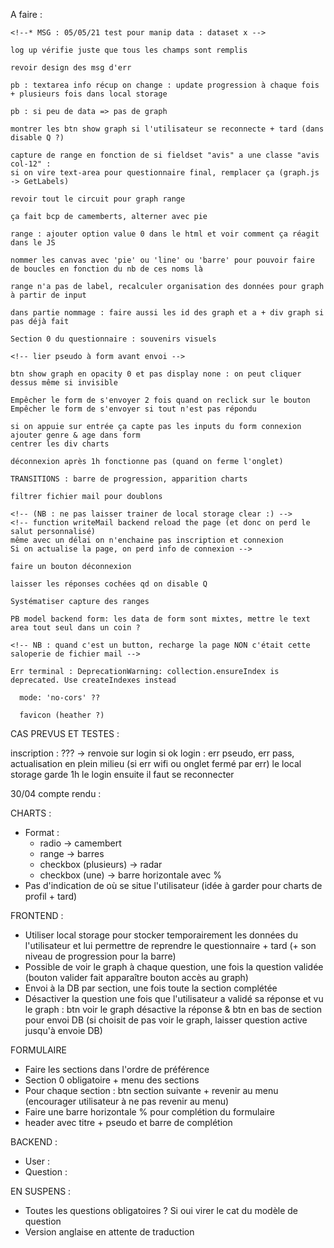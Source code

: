 <!-- !! changer la variable dans TEMPvarFetch avant commit ! -->
<!-- !! changer mongoose.connect avant commit Heroku ! -->
<!-- ?ça marche pas : est-ce le bon compte heroku ? les bonnes adresses fetch ? la bonne base de donnée ? -->


A faire : 
<!--!  NB : remettre transparent sur loginInUp l7 -->
<!--!!! postQuestion -> postForm : localstorage.clear temp -->

    <!--* MSG : 05/05/21 test pour manip data : dataset x -->

    log up vérifie juste que tous les champs sont remplis

    revoir design des msg d'err

    pb : textarea info récup on change : update progression à chaque fois + plusieurs fois dans local storage

    pb : si peu de data => pas de graph

    montrer les btn show graph si l'utilisateur se reconnecte + tard (dans disable Q ?)

    capture de range en fonction de si fieldset "avis" a une classe "avis col-12" :
    si on vire text-area pour questionnaire final, remplacer ça (graph.js -> GetLabels)

    revoir tout le circuit pour graph range

    ça fait bcp de camemberts, alterner avec pie

    range : ajouter option value 0 dans le html et voir comment ça réagit dans le JS

    nommer les canvas avec 'pie' ou 'line' ou 'barre' pour pouvoir faire de boucles en fonction du nb de ces noms là

    range n'a pas de label, recalculer organisation des données pour graph à partir de input

    dans partie nommage : faire aussi les id des graph et a + div graph si pas déjà fait

    Section 0 du questionnaire : souvenirs visuels

    <!-- lier pseudo à form avant envoi -->

    btn show graph en opacity 0 et pas display none : on peut cliquer dessus même si invisible

    Empêcher le form de s'envoyer 2 fois quand on reclick sur le bouton
    Empêcher le form de s'envoyer si tout n'est pas répondu

    si on appuie sur entrée ça capte pas les inputs du form connexion
    ajouter genre & age dans form
    centrer les div charts

    déconnexion après 1h fonctionne pas (quand on ferme l'onglet)

    TRANSITIONS : barre de progression, apparition charts

    filtrer fichier mail pour doublons

    <!-- (NB : ne pas laisser trainer de local storage clear :) -->
    <!-- function writeMail backend reload the page (et donc on perd le salut personnalisé)
    même avec un délai on n'enchaine pas inscription et connexion 
    Si on actualise la page, on perd info de connexion -->

    faire un bouton déconnexion

    laisser les réponses cochées qd on disable Q

    Systématiser capture des ranges

    PB model backend form: les data de form sont mixtes, mettre le text area tout seul dans un coin ?

    <!-- NB : quand c'est un button, recharge la page NON c'était cette saloperie de fichier mail -->

    Err terminal : DeprecationWarning: collection.ensureIndex is deprecated. Use createIndexes instead

      mode: 'no-cors' ??

      favicon (heather ?)

CAS PREVUS ET TESTES : 

inscription : ??? -> renvoie sur login si ok
login : err pseudo, err pass, actualisation en plein milieu (si err wifi ou onglet fermé par err)
le local storage garde 1h le login ensuite il faut se reconnecter

30/04 compte rendu :

CHARTS :
- Format :
    - radio -> camembert
    - range -> barres
    - checkbox (plusieurs) -> radar
    - checkbox (une) -> barre horizontale avec %
- Pas d'indication de où se situe l'utilisateur (idée à garder pour charts de profil + tard)
<!-- - Nuage de mots ? non -->

FRONTEND : 
- Utiliser local storage pour stocker temporairement les données du l'utilisateur et lui permettre de reprendre le questionnaire + tard (+ son niveau de progression pour la barre)
- Possible de voir le graph à chaque question, une fois la question validée (bouton valider fait apparaître bouton accès au graph)
- Envoi à la DB par section, une fois toute la section complétée
- Désactiver la question une fois que l'utilisateur a validé sa réponse et vu le graph : btn voir le graph désactive la réponse & btn en bas de section pour envoi DB (si choisit de pas voir le graph, laisser question active jusqu'à envoie DB)


FORMULAIRE
- Faire les sections dans l'ordre de préférence
- Section 0 obligatoire + menu des sections
- Pour chaque section : btn section suivante + revenir au menu (encourager utilisateur à ne pas revenir au menu)
- Faire une barre horizontale % pour complétion du formulaire
- header avec titre + pseudo et barre de complétion

BACKEND :
<!-- - Fichier texte dans le serveur pour stocker adresses mails pour relancer les gens * OK -->
- User :
    <!-- - Lier pseudo à réponse : ajouter pseudo dans le modèle de question ? ou juste dans modèle de section ? -->
    <!-- - Ajouter sexe (F M Other), Age (select) -->
- Question :
    <!-- - stocker données sous forme de number et pas string (en json place idem mais prévoir si on passe ensuite en SQL) -->
<!-- - Faire un modèle de section, avec : num section, num Q + data, pseudo -->

EN SUSPENS :
- Toutes les questions obligatoires ? Si oui virer le cat du modèle de question
- Version anglaise en attente de traduction
